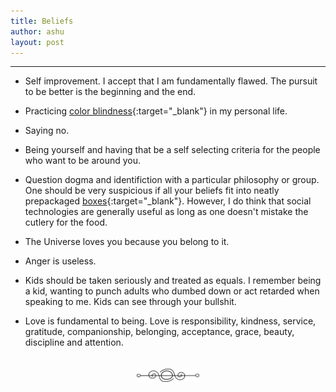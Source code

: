 ```yaml
---
title: Beliefs
author: ashu
layout: post
---
```


---
- Self improvement. I accept that I am fundamentally flawed. The pursuit to be better is the beginning and the end. 

- Practicing [color blindness](https://www.youtube.com/watch?v=QxB3b7fxMEA){:target="_blank"} in my personal life. 

- Saying no. 

- Being yourself and having that be a self selecting criteria for the people who want to be around you.

- Question dogma and identifiction with a particular philosophy or group. One should be very suspicious if all your beliefs fit into neatly prepackaged [boxes](https://fs.blog/wp-content/uploads/2017/02/Naval-Ravikant-TKP.pdf){:target="_blank"}. However, I do think that social technologies are generally useful as long as one doesn't mistake the cutlery for the food. 

- The Universe loves you because you belong to it. 

- Anger is useless. 

- Kids should be taken seriously and treated as equals. I remember being a kid, wanting to punch adults who dumbed down or act retarded when speaking to me. Kids can see through your bullshit. 

- Love is fundamental to being. Love is responsibility, kindness, service, gratitude, companionship, belonging, acceptance, grace, beauty, discipline and attention.



<div style="display: flex; justify-content: center; padding-top: 20px;">
    <img src="/assets/images/230617-page-ending-flourish.png" alt="image" style="max-width: 100px;">
</div>
